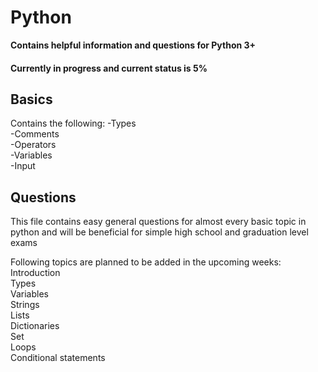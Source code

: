 # Python
**Contains helpful information and questions for Python 3+**

#### Currently in progress and current status is 5%

## Basics
Contains the following: 
-Types  
-Comments   
-Operators   
-Variables   
-Input
 
## Questions 
This file contains easy general questions for almost every basic topic in python and
will be beneficial for simple high school and graduation level exams

Following topics are planned to be added in the upcoming weeks:
Introduction   
Types    
Variables    
Strings    
Lists    
Dictionaries    
Set    
Loops     
Conditional statements
